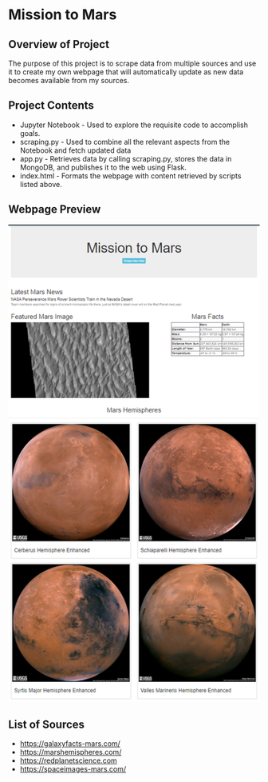 # Mission to Mars



## Overview of Project

The purpose of this project is to scrape data from multiple sources and use it to create my own webpage that will automatically update as new data becomes available from my sources.

## Project Contents

- Jupyter Notebook - Used to explore the requisite code to accomplish goals.
- scraping.py - Used to combine all the relevant aspects from the Notebook and fetch updated data
- app.py - Retrieves data by calling scraping.py, stores the data in MongoDB, and publishes it to the web using Flask.
- index.html - Formats the webpage with content retrieved by scripts listed above.

## Webpage Preview

![Website](https://github.com/cdeanatx/Mission_to_Mars/blob/main/Website.png)

## List of Sources

- https://galaxyfacts-mars.com/
- https://marshemispheres.com/
- https://redplanetscience.com
- https://spaceimages-mars.com/

